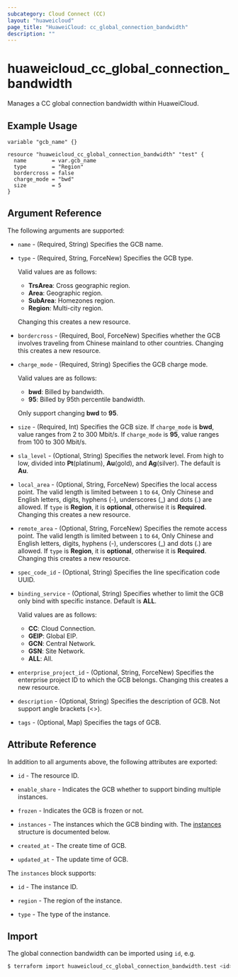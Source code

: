 ```yaml
---
subcategory: Cloud Connect (CC)
layout: "huaweicloud"
page_title: "HuaweiCloud: cc_global_connection_bandwidth"
description: ""
---
```


# huaweicloud_cc_global_connection_bandwidth

Manages a CC global connection bandwidth within HuaweiCloud.

## Example Usage

```hcl
variable "gcb_name" {}

resource "huaweicloud_cc_global_connection_bandwidth" "test" {
  name        = var.gcb_name
  type        = "Region"
  bordercross = false
  charge_mode = "bwd"
  size        = 5
}
```

## Argument Reference

The following arguments are supported:

* `name` - (Required, String) Specifies the GCB name.

* `type` - (Required, String, ForceNew) Specifies the GCB type.
  
  Valid values are as follows:
  + **TrsArea**: Cross geographic region.
  + **Area**: Geographic region.
  + **SubArea**: Homezones region.
  + **Region**: Multi-city region.

  Changing this creates a new resource.

* `bordercross` - (Required, Bool, ForceNew) Specifies whether the GCB involves traveling from Chinese mainland to other
  countries. Changing this creates a new resource.

* `charge_mode` - (Required, String) Specifies the GCB charge mode.

  Valid values are as follows:
  + **bwd**: Billed by bandwidth.
  + **95**: Billed by 95th percentile bandwidth.

  Only support changing **bwd** to **95**.

* `size` - (Required, Int) Specifies the GCB size. If `charge_mode` is **bwd**, value ranges from 2 to 300 Mbit/s. If
  `charge_mode` is **95**, value ranges from 100 to 300 Mbit/s.

* `sla_level` - (Optional, String) Specifies the network level. From high to low, divided into **Pt**(platinum),
  **Au**(gold), and **Ag**(silver). The default is **Au**.

* `local_area` - (Optional, String, ForceNew) Specifies the local access point. The valid length is limited between `1`
  to `64`, Only Chinese and English letters, digits, hyphens (-), underscores (_) and dots (.) are allowed. If `type` is
  **Region**, it is **optional**, otherwise it is **Required**.
  Changing this creates a new resource.

* `remote_area` - (Optional, String, ForceNew) Specifies the remote access point. The valid length is limited between `1`
  to `64`, Only Chinese and English letters, digits, hyphens (-), underscores (_) and dots (.) are allowed. If `type` is
  **Region**, it is **optional**, otherwise it is **Required**.
  Changing this creates a new resource.

* `spec_code_id` - (Optional, String) Specifies the line specification code UUID.

* `binding_service` - (Optional, String) Specifies whether to limit the GCB only bind with specific instance. Default is
  **ALL**.

  Valid values are as follows:
  + **CC**: Cloud Connection.
  + **GEIP**: Global EIP.
  + **GCN**: Central Network.
  + **GSN**: Site Network.
  + **ALL**: All.

* `enterprise_project_id` - (Optional, String, ForceNew) Specifies the enterprise project ID to which the GCB belongs.
  Changing this creates a new resource.

* `description` - (Optional, String) Specifies the description of GCB. Not support angle brackets (<>).

* `tags` - (Optional, Map) Specifies the tags of GCB.

## Attribute Reference

In addition to all arguments above, the following attributes are exported:

* `id` - The resource ID.

* `enable_share` - Indicates the GCB whether to support binding multiple instances.

* `frozen` - Indicates the GCB is frozen or not.

* `instances` - The instances which the GCB binding with.
  The [instances](#attrblock--instances) structure is documented below.

* `created_at` - The create time of GCB.

* `updated_at` - The update time of GCB.

<a name="attrblock--instances"></a>
The `instances` block supports:

* `id` - The instance ID.

* `region` - The region of the instance.

* `type` - The type of the instance.

## Import

The global connection bandwidth can be imported using `id`, e.g.

```bash
$ terraform import huaweicloud_cc_global_connection_bandwidth.test <id>
```
